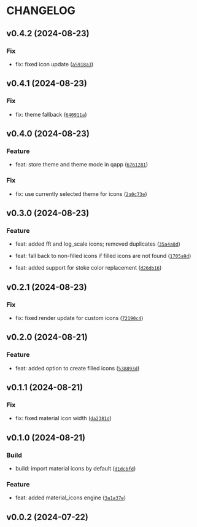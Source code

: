 # CHANGELOG

## v0.4.2 (2024-08-23)

### Fix

* fix: fixed icon update ([`a5918a3`](https://gitlab.psi.ch/bec/bec_qthemes/-/commit/a5918a3a0d4927ed43529e427d1300ce76a6ee33))

## v0.4.1 (2024-08-23)

### Fix

* fix: theme fallback ([`640911a`](https://gitlab.psi.ch/bec/bec_qthemes/-/commit/640911a4afc07020c666b06ebd5322ba58328757))

## v0.4.0 (2024-08-23)

### Feature

* feat: store theme and theme mode in qapp ([`6761281`](https://gitlab.psi.ch/bec/bec_qthemes/-/commit/67612811ba077ae823a6c4f7d84b0f2edafdf760))

### Fix

* fix: use currently selected theme for icons ([`2a0c73e`](https://gitlab.psi.ch/bec/bec_qthemes/-/commit/2a0c73ec5fcb5fb6ea97fe31ab719f3687f26f95))

## v0.3.0 (2024-08-23)

### Feature

* feat: added fft and log_scale icons; removed duplicates ([`35a4a8d`](https://gitlab.psi.ch/bec/bec_qthemes/-/commit/35a4a8db39f96340e306701a352836e3639038af))

* feat: fall back to non-filled icons if filled icons are not found ([`1705a9d`](https://gitlab.psi.ch/bec/bec_qthemes/-/commit/1705a9df0984b7f545f0dc36dfcfcce9e24305cc))

* feat: added support for stoke color replacement ([`d26db16`](https://gitlab.psi.ch/bec/bec_qthemes/-/commit/d26db16d3596484f497da0869add12ebf2945606))

## v0.2.1 (2024-08-23)

### Fix

* fix: fixed render update for custom icons ([`72190c4`](https://gitlab.psi.ch/bec/bec_qthemes/-/commit/72190c45884ecda5dc9c5ef109d8730f286f8f0e))

## v0.2.0 (2024-08-21)

### Feature

* feat: added option to create filled icons ([`538893d`](https://gitlab.psi.ch/bec/bec_qthemes/-/commit/538893d898825a18f01d47c705d3c2869016d892))

## v0.1.1 (2024-08-21)

### Fix

* fix: fixed material icon width ([`da2381d`](https://gitlab.psi.ch/bec/bec_qthemes/-/commit/da2381d8abaa40e7aedf2f9b9c2d94b6a1625ab7))

## v0.1.0 (2024-08-21)

### Build

* build: import material icons by default ([`d1dcbfd`](https://gitlab.psi.ch/bec/bec_qthemes/-/commit/d1dcbfdd48fc4f67d69d17cf12f6e084df26cf90))

### Feature

* feat: added material_icons engine ([`3a1a37e`](https://gitlab.psi.ch/bec/bec_qthemes/-/commit/3a1a37e241a7f32e0ab209c7ce2ffc18160ed9f6))

## v0.0.2 (2024-07-22)
